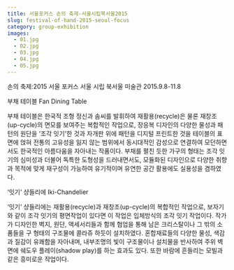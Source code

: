 ```yaml
---
title: 서울포커스 손의 축제-서울시립북서울2015
slug: festival-of-hand-2015-seoul-focus
category: group-exhibition
images:
  - 01.jpg
  - 02.jpg
  - 03.jpg
  - 04.jpg
  - 05.jpg
---
```


손의 축제:2015 서울 포커스
서울 시립 북서울 미술관
2015.9.8-11.8

부채 테이블  Fan Dining Table

부채 테이블은 한국적 조형 정신과 솜씨를 발휘하여 재활용(recycle)은 물론 재창조(up-cycle)의 면모를 보여주는 복합적인 작업으로, 장응복 디자인의 다양한 물성과 패턴의 원단을 ‘조각 잇기'한 것과 자개판 위에 패턴을 디지털 프린트한 것을 테이블의 표면에 얹혀 전통의 고유성을 잃지 않는 범위에서 동시대적인 감성으로 연결하여 모던하면서도 한국적인 아름다움을 자아내는 작품이다. 부채를 펼친 듯한 가구의 형태는 조각 잇기의 심미성과 더불어 독특한 도형성을 드러내면서도, 모듈화된 디자인으로 다양한 취향과 목적에 맞게 재구성이 가능하여 유기적이며 유연한 공간 활용에도 실용성을 겸하였다.

‘잇기’ 샹들리에 Iki-Chandelier

‘잇기’ 샹들리에는 재활용(recycle)과 재창조(up-cycle)의 복합적인 작업으로, 보자기와 같이 조각 잇기의 평면작업이 있다면 이 작업은 입체방식의 조각 잇기 작업이다. 작가가 디자인한 벽지, 원단, 액세서리들과 함께 협업을 통해 남은 크리스탈이나 그 밖의 소품들을 구 형태의 구조물에 콜라쥬 하듯이 설치하였다. 혼합재료들의 다양한 물성, 색감과 질감이 유쾌함을 자아내며, 내부조명의 빛이 구조물이나 설치물을 반사하여 주위 벽면에 쉐도우 플레이(shadow play)를 하는 효과도 있다. 또한 바람에 흔들리는 모빌과 같은 흥미로운 작업이다.
